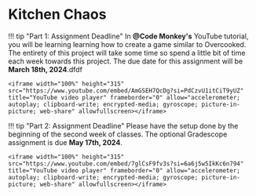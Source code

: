 # Kitchen Chaos

!!! tip "Part 1: Assignment Deadline"
    In **@Code Monkey's** YouTube tutorial, you will be learning learning how to create a game similar to Overcooked. The entirety of this project will take some time so spend a little bit of time each week towards this project. The due date for this assignment will be **March 18th, 2024**.dfdf
    
    <iframe width="100%" height="315" src="https://www.youtube.com/embed/AmGSEH7QcDg?si=PdCzvU1itCiT9yUZ" title="YouTube video player" frameborder="0" allow="accelerometer; autoplay; clipboard-write; encrypted-media; gyroscope; picture-in-picture; web-share" allowfullscreen></iframe>

!!! tip "Part 2: Assignment Deadline"
    Please have the setup done by the beginning of the second week of classes. The optional Gradescope assignment is due **May 17th, 2024**.
    
    <iframe width="100%" height="315" src="https://www.youtube.com/embed/7glCsF9fv3s?si=6a6j5w5IkKc6n794" title="YouTube video player" frameborder="0" allow="accelerometer; autoplay; clipboard-write; encrypted-media; gyroscope; picture-in-picture; web-share" allowfullscreen></iframe>
